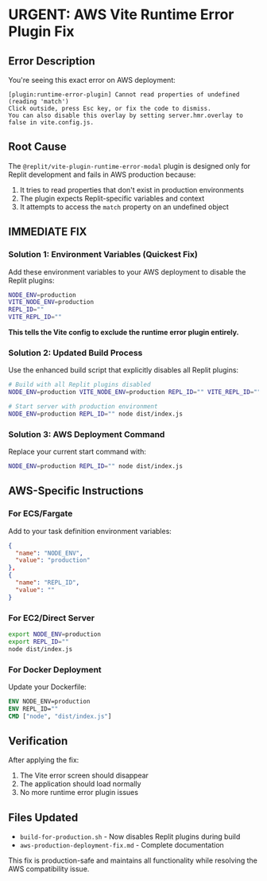 # URGENT: AWS Vite Runtime Error Plugin Fix

## Error Description
You're seeing this exact error on AWS deployment:
```
[plugin:runtime-error-plugin] Cannot read properties of undefined (reading 'match')
Click outside, press Esc key, or fix the code to dismiss.
You can also disable this overlay by setting server.hmr.overlay to false in vite.config.js.
```

## Root Cause
The `@replit/vite-plugin-runtime-error-modal` plugin is designed only for Replit development and fails in AWS production because:
1. It tries to read properties that don't exist in production environments
2. The plugin expects Replit-specific variables and context
3. It attempts to access the `match` property on an undefined object

## IMMEDIATE FIX

### Solution 1: Environment Variables (Quickest Fix)
Add these environment variables to your AWS deployment to disable the Replit plugins:
```bash
NODE_ENV=production
VITE_NODE_ENV=production
REPL_ID=""
VITE_REPL_ID=""
```
**This tells the Vite config to exclude the runtime error plugin entirely.**

### Solution 2: Updated Build Process
Use the enhanced build script that explicitly disables all Replit plugins:
```bash
# Build with all Replit plugins disabled
NODE_ENV=production VITE_NODE_ENV=production REPL_ID="" VITE_REPL_ID="" npm run build

# Start server with production environment
NODE_ENV=production REPL_ID="" node dist/index.js
```

### Solution 3: AWS Deployment Command
Replace your current start command with:
```bash
NODE_ENV=production REPL_ID="" node dist/index.js
```

## AWS-Specific Instructions

### For ECS/Fargate
Add to your task definition environment variables:
```json
{
  "name": "NODE_ENV",
  "value": "production"
},
{
  "name": "REPL_ID", 
  "value": ""
}
```

### For EC2/Direct Server
```bash
export NODE_ENV=production
export REPL_ID=""
node dist/index.js
```

### For Docker Deployment
Update your Dockerfile:
```dockerfile
ENV NODE_ENV=production
ENV REPL_ID=""
CMD ["node", "dist/index.js"]
```

## Verification
After applying the fix:
1. The Vite error screen should disappear
2. The application should load normally
3. No more runtime error plugin issues

## Files Updated
- `build-for-production.sh` - Now disables Replit plugins during build
- `aws-production-deployment-fix.md` - Complete documentation

This fix is production-safe and maintains all functionality while resolving the AWS compatibility issue.